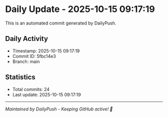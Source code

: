 # Daily Update - 2025-10-15 09:17:19

This is an automated commit generated by DailyPush.

## Daily Activity
- Timestamp: 2025-10-15 09:17:19
- Commit ID: 5fbc14e3
- Branch: main

## Statistics
- Total commits: 24
- Last update: 2025-10-15 09:17:19

---
*Maintained by DailyPush - Keeping GitHub active! 🚀*
